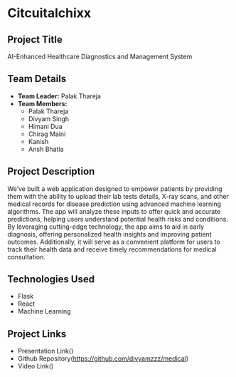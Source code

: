 # Citcuitalchixx

## Project Title
AI-Enhanced Healthcare Diagnostics and Management System

## Team Details
- **Team Leader:** Palak Thareja
- **Team Members:** 
  - Palak Thareja
  - Divyam Singh
  - Himani Dua
  - Chirag Maini
  - Kanish 
  - Ansh Bhatla

## Project Description
We’ve built a web application designed to empower patients by providing them with the ability to upload their lab tests details, X-ray scans, and other medical records for disease prediction using advanced machine learning algorithms. The app will analyze these inputs to offer quick and accurate predictions, helping users understand potential health risks and conditions.
 By leveraging cutting-edge technology, the app aims to aid in early diagnosis, offering personalized health insights and improving patient outcomes. Additionally, it will serve as a convenient platform for users to track their health data and receive timely recommendations for medical consultation.
## Technologies Used
- Flask
- React
- Machine Learning

## Project Links
- Presentation Link()
- Github Repository(https://github.com/divyamzzz/medical)
- Video Link()
